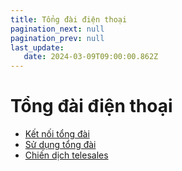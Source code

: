 ```yaml
---
title: Tổng đài điện thoại
pagination_next: null
pagination_prev: null
last_update:
   date: 2024-03-09T09:00:00.862Z
---
```

# Tổng đài điện thoại
* [Kết nối tổng đài](/90-tong-dai-đien-thoai/1.-ket-noi-tong-dai.md)
* [Sử dụng tổng đài](/90-tong-dai-đien-thoai/2.-su-dung-tong-dai.md)
* [Chiến dịch telesales](/90-tong-dai-đien-thoai/3.-chien-dich-telesales.md)